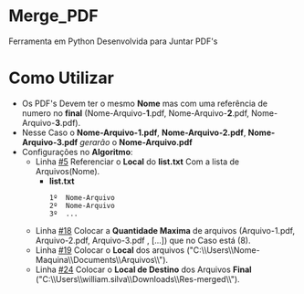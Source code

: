 # Merge_PDF
Ferramenta em Python Desenvolvida para Juntar PDF's <br> 
# Como Utilizar 

 - Os PDF's Devem ter o mesmo **Nome** mas com uma referência de numero no **final** (Nome-Arquivo-**1**.pdf, Nome-Arquivo-**2**.pdf, Nome-Arquivo-**3**.pdf).
 - Nesse Caso o **Nome-Arquivo-1.pdf**, **Nome-Arquivo-2.pdf**, **Nome-Arquivo-3.pdf** *gerarão* o **Nome-Arquivo.pdf**
 - Configurações no **Algoritmo**: 
    - Linha [#5](https://github.com/williamanjo/Merge_PDF/blob/26da813c188b75b76c68d24b91ba369de6c61d2e/MergePDFbyList.py#L5) Referenciar o **Local** do **list.txt** Com a lista de Arquivos(Nome).
        - **list.txt**
          ```
          1º  Nome-Arquivo
          2º  Nome-Arquivo
          3º  ... 
          ```
    - Linha [#18](https://github.com/williamanjo/Merge_PDF/blob/26da813c188b75b76c68d24b91ba369de6c61d2e/MergePDFbyList.py#L18) Colocar a **Quantidade Maxima** de arquivos (Arquivo-1.pdf, Arquivo-2.pdf, Arquivo-3.pdf , [...]) que no Caso está (8).
    - Linha [#19](https://github.com/williamanjo/Merge_PDF/blob/26da813c188b75b76c68d24b91ba369de6c61d2e/MergePDFbyList.py#L19) Colocar o **Local** dos arquivos ("C:\\\Users\\\Nome-Maquina\\\Documents\\\Arquivos\\\\").
    - Linha [#24](https://github.com/williamanjo/Merge_PDF/blob/26da813c188b75b76c68d24b91ba369de6c61d2e/MergePDFbyList.py#L24) Colocar o **Local de Destino** dos Arquivos **Final** ("C:\\\Users\\\william.silva\\\Downloads\\\Res-merged\\\\").
